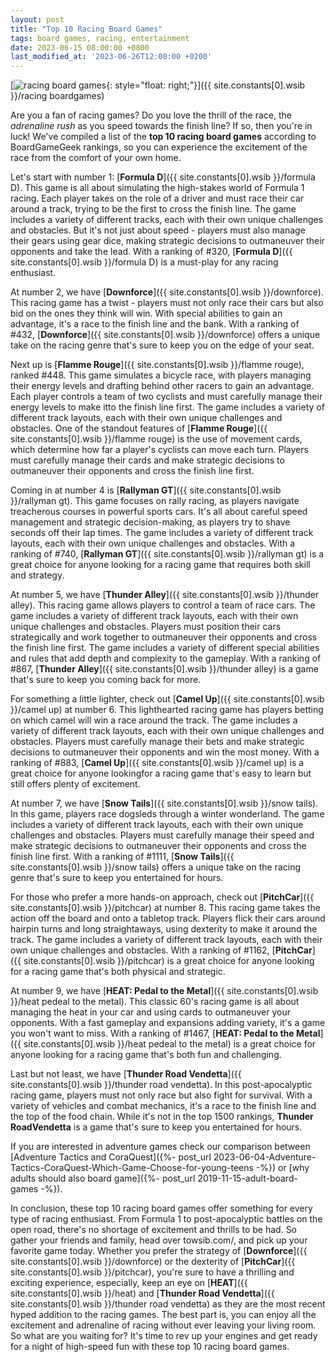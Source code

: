 ```yaml
---
layout: post
title: "Top 10 Racing Board Games"
tags: board games, racing, entertainment
date: 2023-06-15 08:00:00 +0800
last_modified_at: '2023-06-26T12:00:00 +0200'
---
```


[![racing board games](https://i.imgur.com/3zHcfgxm.jpg){: style="float: right;"}]({{ site.constants[0].wsib }}/racing boardgames)

Are you a fan of racing games? Do you love the thrill of the race, the *adrenaline rush* as you speed towards the finish line? If so, then you're in luck! We've compiled a list of the **top 10 racing board games** according to BoardGameGeek rankings, so you can experience the excitement of the race from the comfort of your own home.

Let's start with number 1: [**Formula D**]({{ site.constants[0].wsib }}/formula D). This game is all about simulating the high-stakes world of Formula 1 racing. Each player takes on the role of a driver and must race their car around a track, trying to be the first to cross the finish line. The game includes a variety of different tracks, each with their own unique challenges and obstacles. But it's not just about speed - players must also manage their gears using gear dice, making strategic decisions to outmaneuver their opponents and take the lead. With a ranking of #320, [**Formula D**]({{ site.constants[0].wsib }}/formula D) is a must-play for any racing enthusiast.

At number 2, we have [**Downforce**]({{ site.constants[0].wsib }}/downforce). This racing game has a twist - players must not only race their cars but also bid on the ones they think will win. With special abilities to gain an advantage, it's a race to the finish line and the bank. With a ranking of #432, [**Downforce**]({{ site.constants[0].wsib }}/downforce) offers a unique take on the racing genre that's sure to keep you on the edge of your seat.

Next up is [**Flamme Rouge**]({{ site.constants[0].wsib }}/flamme rouge), ranked #448. This game simulates a bicycle race, with players managing their energy levels and drafting behind other racers to gain an advantage. Each player controls a team of two cyclists and must carefully manage their energy levels to make itto the finish line first. The game includes a variety of different track layouts, each with their own unique challenges and obstacles. One of the standout features of [**Flamme Rouge**]({{ site.constants[0].wsib }}/flamme rouge) is the use of movement cards, which determine how far a player's cyclists can move each turn. Players must carefully manage their cards and make strategic decisions to outmaneuver their opponents and cross the finish line first.

Coming in at number 4 is [**Rallyman GT**]({{ site.constants[0].wsib }}/rallyman gt). This game focuses on rally racing, as players navigate treacherous courses in powerful sports cars. It's all about careful speed management and strategic decision-making, as players try to shave seconds off their lap times. The game includes a variety of different track layouts, each with their own unique challenges and obstacles. With a ranking of #740, [**Rallyman GT**]({{ site.constants[0].wsib }}/rallyman gt) is a great choice for anyone looking for a racing game that requires both skill and strategy.

At number 5, we have [**Thunder Alley**]({{ site.constants[0].wsib }}/thunder alley). This racing game allows players to control a team of race cars. The game includes a variety of different track layouts, each with their own unique challenges and obstacles. Players must position their cars strategically and work together to outmaneuver their opponents and cross the finish line first. The game includes a variety of different special abilities and rules that add depth and complexity to the gameplay. With a ranking of #867, [**Thunder Alley**]({{ site.constants[0].wsib }}/thunder alley) is a game that's sure to keep you coming back for more.

For something a little lighter, check out [**Camel Up**]({{ site.constants[0].wsib }}/camel up) at number 6. This lighthearted racing game has players betting on which camel will win a race around the track. The game includes a variety of different track layouts, each with their own unique challenges and obstacles. Players must carefully manage their bets and make strategic decisions to outmaneuver their opponents and win the most money. With a ranking of #883, [**Camel Up**]({{ site.constants[0].wsib }}/camel up) is a great choice for anyone lookingfor a racing game that's easy to learn but still offers plenty of excitement.

At number 7, we have [**Snow Tails**]({{ site.constants[0].wsib }}/snow tails). In this game, players race dogsleds through a winter wonderland. The game includes a variety of different track layouts, each with their own unique challenges and obstacles. Players must carefully manage their speed and make strategic decisions to outmaneuver their opponents and cross the finish line first. With a ranking of #1111, [**Snow Tails**]({{ site.constants[0].wsib }}/snow tails) offers a unique take on the racing genre that's sure to keep you entertained for hours.

For those who prefer a more hands-on approach, check out [**PitchCar**]({{ site.constants[0].wsib }}/pitchcar) at number 8. This racing game takes the action off the board and onto a tabletop track. Players flick their cars around hairpin turns and long straightaways, using dexterity to make it around the track. The game includes a variety of different track layouts, each with their own unique challenges and obstacles. With a ranking of #1162, [**PitchCar**]({{ site.constants[0].wsib }}/pitchcar) is a great choice for anyone looking for a racing game that's both physical and strategic.

At number 9, we have [**HEAT: Pedal to the Metal**]({{ site.constants[0].wsib }}/heat pedeal to the metal). This classic 60's racing game is all about managing the heat in your car and using cards to outmaneuver your opponents. With a fast gameplay and expansions adding variety, it's a game you won't want to miss. With a ranking of #1467, [**HEAT: Pedal to the Metal**]({{ site.constants[0].wsib }}/heat pedeal to the metal) is a great choice for anyone looking for a racing game that's both fun and challenging.

Last but not least, we have [**Thunder Road Vendetta**]({{ site.constants[0].wsib }}/thunder road vendetta). In this post-apocalyptic racing game, players must not only race but also fight for survival. With a variety of vehicles and combat mechanics, it's a race to the finish line and the top of the food chain. While it's not in the top 1500 rankings, **Thunder RoadVendetta** is a game that's sure to keep you entertained for hours.

If you are interested in adventure games check our comparison between [Adventure Tactics and CoraQuest]({%- post_url 2023-06-04-Adventure-Tactics-CoraQuest-Which-Game-Choose-for-young-teens -%}) or [why adults should also board game]({%- post_url 2019-11-15-adult-board-games -%}).

In conclusion, these top 10 racing board games offer something for every type of racing enthusiast. From Formula 1 to post-apocalyptic battles on the open road, there's no shortage of excitement and thrills to be had. So gather your friends and family, head over towsib.com/, and pick up your favorite game today. Whether you prefer the strategy of [**Downforce**]({{ site.constants[0].wsib }}/downforce) or the dexterity of [**PitchCar**]({{ site.constants[0].wsib }}/pitchcar), you're sure to have a thrilling and exciting experience, especially, keep an eye on [**HEAT**]({{ site.constants[0].wsib }}/heat) and [**Thunder Road Vendetta**]({{ site.constants[0].wsib }}/thunder road vendetta) as they are the most recent hyped addition to the racing games. The best part is, you can enjoy all the excitement and adrenaline of racing without ever leaving your living room. So what are you waiting for? It's time to rev up your engines and get ready for a night of high-speed fun with these top 10 racing board games.
